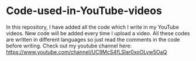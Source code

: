 # Code-used-in-YouTube-videos
In this repository, I have added all the code which I write in my YouTube videos. New code will be added every time I upload a video.
All these codes are written in different languages so just read the comments in the code before writing.
Check out my youtube channel here: https://www.youtube.com/channel/UC9McS4fLSlar0xoOLyw5OaQ
